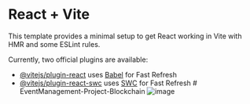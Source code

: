 # React + Vite

This template provides a minimal setup to get React working in Vite with HMR and some ESLint rules.

Currently, two official plugins are available:

- [@vitejs/plugin-react](https://github.com/vitejs/vite-plugin-react/blob/main/packages/plugin-react/README.md) uses [Babel](https://babeljs.io/) for Fast Refresh
- [@vitejs/plugin-react-swc](https://github.com/vitejs/vite-plugin-react-swc) uses [SWC](https://swc.rs/) for Fast Refresh
#   E v e n t M a n a g e m e n t - P r o j e c t - B l o c k c h a i n 
 
 ![image](https://github.com/sahilbansal123-lang/EventManagement-Project-Blockchain/assets/72665907/b82a7a3e-3962-4718-b60e-a638efb95d30)
